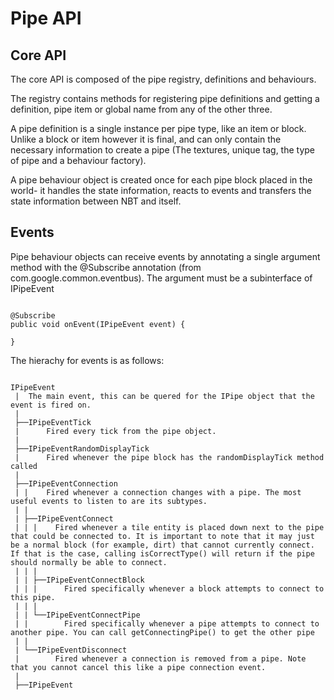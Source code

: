 Pipe API
========

Core API
--------

The core API is composed of the pipe registry, definitions and behaviours.

The registry contains methods for registering pipe definitions and getting a definition, pipe item or global name from any of the other three.

A pipe definition is a single instance per pipe type, like an item or block. Unlike a block or item however it is final, and can only contain the necessary information to create a pipe (The textures, unique tag, the type of pipe and a behaviour factory).

A pipe behaviour object is created once for each pipe block placed in the world- it handles the state information, reacts to events and transfers the state information between NBT and itself.

Events
------

Pipe behaviour objects can receive events by annotating a single argument method with the @Subscribe annotation (from com.google.common.eventbus). The argument must be a subinterface of IPipeEvent

````

@Subscribe
public void onEvent(IPipeEvent event) {
	
}
````

The hierachy for events is as follows:

````

IPipeEvent
 |  The main event, this can be quered for the IPipe object that the event is fired on.
 |	
 ├──IPipeEventTick
 |      Fired every tick from the pipe object.
 |		
 ├──IPipeEventRandomDisplayTick
 |      Fired whenever the pipe block has the randomDisplayTick method called
 |
 ├──IPipeEventConnection
 | |    Fired whenever a connection changes with a pipe. The most useful events to listen to are its subtypes.
 | |
 | ├──IPipeEventConnect
 | | |    Fired whenever a tile entity is placed down next to the pipe that could be connected to. It is important to note that it may just be a normal block (for example, dirt) that cannot currently connect. If that is the case, calling isCorrectType() will return if the pipe should normally be able to connect.
 | | |
 | | ├──IPipeEventConnectBlock
 | | |      Fired specifically whenever a block attempts to connect to this pipe.
 | | |
 | | └──IPipeEventConnectPipe
 | |        Fired specifically whenever a pipe attempts to connect to another pipe. You can call getConnectingPipe() to get the other pipe
 | |
 | └──IPipeEventDisconnect
 |        Fired whenever a connection is removed from a pipe. Note that you cannot cancel this like a pipe connection event.
 |
 ├──IPipeEvent
 ````